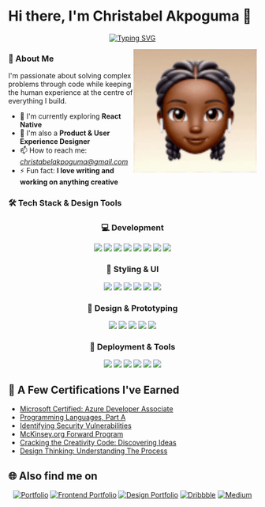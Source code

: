 # Hi there, I'm Christabel Akpoguma 👋

<div align="center">
   
[![Typing SVG](https://readme-typing-svg.herokuapp.com?font=Fira+Code&weight=500&size=30&pause=1000&color=36BCF7&center=true&vCenter=true&width=600&lines=Developer;Designer;Always+Learning+New+Things;Building+Amazing+Projects)](https://git.io/typing-svg)

</div>

<a href="https://www.christabelakpoguma.com">
  <img align="right" alt="Coding" width="250" src="https://raw.githubusercontent.com/Xtabel/Xtabel/main/profile.gif" draggable="false">
</a>

### 🚀 About Me

I'm passionate about solving complex problems through code while keeping the human experience at the centre of everything I build.

- 🌱 I'm currently exploring **React Native**
- 🎨 I'm also a **Product & User Experience Designer**
- 📫 How to reach me: *christabelakpoguma@gmail.com*
- ⚡ Fun fact: **I love writing and working on anything creative**


### 🛠️ Tech Stack & Design Tools

<div align="center">

### 💻 Development
<p>
  <img src="https://img.shields.io/badge/JavaScript-000000?style=flat-square&logo=javascript&logoColor=white"/>
  <img src="https://img.shields.io/badge/TypeScript-000000?style=flat-square&logo=typescript&logoColor=white"/>
  <img src="https://img.shields.io/badge/React-000000?style=flat-square&logo=react&logoColor=white"/>
  <img src="https://img.shields.io/badge/Next.js-000000?style=flat-square&logo=next.js&logoColor=white"/>
  <img src="https://img.shields.io/badge/React_Native-000000?style=flat-square&logo=react&logoColor=white"/>
  <img src="https://img.shields.io/badge/Vue.js-000000?style=flat-square&logo=vuedotjs&logoColor=white"/>
   <img src="https://img.shields.io/badge/Redux_Toolkit-000000?style=flat-square&logo=redux&logoColor=white"/>
  <img src="https://img.shields.io/badge/React_Query-000000?style=flat-square&logo=react-query&logoColor=white"/>
</p>

### 🎨 Styling & UI
<p>
  <img src="https://img.shields.io/badge/TailwindCSS-000000?style=flat-square&logo=tailwind-css&logoColor=white"/>
  <img src="https://img.shields.io/badge/Material_UI-000000?style=flat-square&logo=mui&logoColor=white"/>
  <img src="https://img.shields.io/badge/Ant_Design-000000?style=flat-square&logo=ant-design&logoColor=white"/>
  <img src="https://img.shields.io/badge/shadcn/ui-000000?style=flat-square&logo=shadcnui&logoColor=white"/>
  <img src="https://img.shields.io/badge/CSS3-000000?style=flat-square&logo=css3&logoColor=white"/>
  <img src="https://img.shields.io/badge/HTML5-000000?style=flat-square&logo=html5&logoColor=white"/>
</p>


### 🎨 Design & Prototyping
<p>
  <img src="https://img.shields.io/badge/Figma-000000?style=flat-square&logo=figma&logoColor=white"/>
  <img src="https://img.shields.io/badge/FigJam-000000?style=flat-square&logo=figma&logoColor=white"/>
  <img src="https://img.shields.io/badge/Whimsical-000000?style=flat-square&logo=whimsical&logoColor=white"/>
  <img src="https://img.shields.io/badge/Photoshop-000000?style=flat-square&logo=adobe-photoshop&logoColor=white"/>
  <img src="https://img.shields.io/badge/Illustrator-000000?style=flat-square&logo=adobe-illustrator&logoColor=white"/>
</p>

### 🚀 Deployment & Tools
<p>
  <img src="https://img.shields.io/badge/Vercel-000000?style=flat-square&logo=vercel&logoColor=white"/>
  <img src="https://img.shields.io/badge/Netlify-000000?style=flat-square&logo=netlify&logoColor=white"/>
  <img src="https://img.shields.io/badge/Azure-000000?style=flat-square&logo=microsoftazure&logoColor=white"/>
  <img src="https://img.shields.io/badge/Git-000000?style=flat-square&logo=git&logoColor=white"/>
  <img src="https://img.shields.io/badge/Postman-000000?style=flat-square&logo=postman&logoColor=white"/>
  <img src="https://img.shields.io/badge/WordPress-000000?style=flat-square&logo=wordpress&logoColor=white"/>
</p>

</div>

## 📃 A Few Certifications I've Earned
<ul>
   <li><a href="https://learn.microsoft.com/en-us/users/christabelcakpoguma-0525/credentials/af0068b18c00950b?ref=https%3A%2F%2Fwww.linkedin.com%2F">Microsoft Certified: Azure Developer Associate</a></li>
   <li><a href="https://www.coursera.org/account/accomplishments/certificate/JEHP82LVZ5T4">Programming Languages, Part A</a></li>
   <li><a href="https://www.coursera.org/account/accomplishments/certificate/KA25SPD7ZFFJ">Identifying Security Vulnerabilities</a></li>
   <li><a href="https://www.credly.com/badges/ae5b7420-5d32-4902-87f8-31bb139192b0/public_url">McKinsey.org Forward Program</a></li>
   <li><a href="https://www.coursera.org/account/accomplishments/certificate/Q75R38V72ABQ">Cracking the Creativity Code: Discovering Ideas</a></li>
   <li><a href="https://www.linkedin.com/learning/certificates/ac20e1566911e071029f5b07be275f44be98537c5e8a206d55ea5596b5987d4d?trk=backfilled_certificate&lipi=urn%3Ali%3Apage%3Ad_flagship3_profile_view_base_certifications_details%3Bu%2FvSnHBWTy2DLenq5XBsJQ%3D%3D">Design Thinking: Understanding The Process</a></li>
</ul>

## 🌐 Also find me on

<div align="center">

[![Portfolio](https://img.shields.io/badge/Portfolio-FF5722?style=for-the-badge&logo=google-chrome&logoColor=white)](https://christabelakpoguma.com)
[![Frontend Portfolio](https://img.shields.io/badge/Frontend%20Portfolio-4285F4?style=for-the-badge&logo=google-chrome&logoColor=white)](https://christabelakpoguma.com/frontend)
[![Design Portfolio](https://img.shields.io/badge/UX%20Portfolio-6366F1?style=for-the-badge&logo=safari&logoColor=white)](https://christabelakpo.design)
[![Dribbble](https://img.shields.io/badge/Dribbble-EA4C89?style=for-the-badge&logo=dribbble&logoColor=white)](https://dribbble.com/Christabel_Akpoguma)
[![Medium](https://img.shields.io/badge/Medium-6E6E6E?style=for-the-badge&logo=medium&logoColor=white)](medium.com/@christabelakpoguma)

</div>




